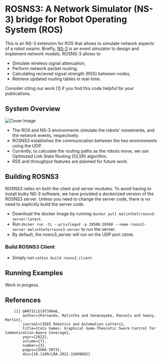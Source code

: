 # ROSNS3: A Network Simulator (NS-3) bridge for Robot Operating System (ROS) 

This is an NS-3 extension for ROS that allows to simulate network aspects of a robot swarm. Briefly, [NS-3](https://www.nsnam.org/) is an event simulator to design and implement network models. ROSNS-3 allows to
- Simulate wireless signal attenuation,
- Perform network packet routing,
- Calculating recieved signal strength (RSS) between nodes,
- Retrieve updated routing tables in real-time.

Consider citing our work [1] if you find this code helpful for your publications.

## System Overview

![Cover Image](https://github.com/malintha/rosns3_client/blob/master/cover.png?raw=true)

- The ROS and NS-3 environments simulate the robots’ movements, and the network events, respectively.
- ROSNS3 establishes the communication between the two environments using the UDP.
- Currently, to calculate the routing paths as the robots move, we use Optimized Link State Routing (OLSR) algorithm.
- RSS and throughput features are planned for future work.

## Building ROSNS3

ROSNS3 relies on both the client and server modules. To avoid having to install bulky NS-3 software, we have provided a dockerized version of the ROSNS3 server. Unless you need to change the server code, there is no need to explicitly build the server code.
- Download the docker image by running `docker pull malinthaf/rosns3-server:latest`.
- Run `docker run -ti --privileged -p 28500:28500 --name rosns3-server malinthafe/rosns3-server` to run the server.
- By default, the rosns3_server will run on the UDP port `28500`.

### Build ROSNS3 Client

- Simply run `catkin build rosns3_client`.

## Running Examples

Work in progess.

<!-- ## Using ROSNS3 -->
<!-- ## Changing the Server Side Code

Any changes you will do the server side needs to be pushed into the docker container, and build inside to take effect. We have scripted this process, so there is no need to install NS3 or to do anything manually. Run the `build_server.sh` to push any changes you did to the NS-3 side code. -->

## References

        [1] @ARTICLE{9739846,
            author={Fernando, Malintha and Senanayake, Ransalu and Swany, Martin},
            journal={IEEE Robotics and Automation Letters}, 
            title={CoCo Games: Graphical Game-Theoretic Swarm Control for Communication-Aware Coverage}, 
            year={2022},
            volume={7},
            number={3},
            pages={5966-5973},
            doi={10.1109/LRA.2022.3160968}}
